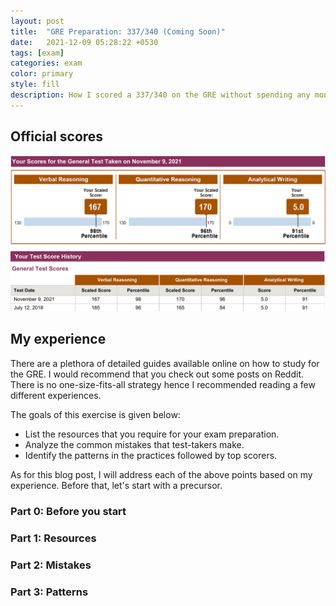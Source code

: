 ```yaml
---
layout: post
title:  "GRE Preparation: 337/340 (Coming Soon)"
date:   2021-12-09 05:28:22 +0530
tags: [exam]
categories: exam
color: primary
style: fill
description: How I scored a 337/340 on the GRE without spending any money on expensive test prep services
---
```


## Official scores

<img src="/Images/GRE_Official_Score.png" alt="GRE Official Score">

## My experience

There are a plethora of detailed guides available online on how to study for the GRE. I would recommend that you check out some posts on Reddit. There is no one-size-fits-all strategy hence I recommended reading a few different experiences.

The goals of this exercise is given below:

<ul>
	<li>List the resources that you require for your exam preparation.</li>
	<li>Analyze the common mistakes that test-takers make.</li>
	<li>Identify the patterns in the practices followed by top scorers.</li>
</ul>

As for this blog post, I will address each of the above points based on my experience. Before that, let's start with a precursor.

### Part 0: Before you start

### Part 1: Resources

### Part 2: Mistakes

### Part 3: Patterns